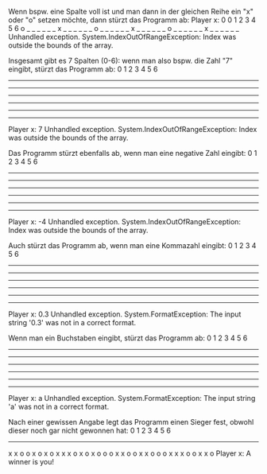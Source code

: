 Wenn bspw. eine Spalte voll ist und man dann in der gleichen Reihe ein "x" oder "o" setzen möchte, dann stürzt das Programm ab:
Player x: 0
0 1 2 3 4 5 6 
o _ _ _ _ _ _
x _ _ _ _ _ _
o _ _ _ _ _ _
x _ _ _ _ _ _
o _ _ _ _ _ _
x _ _ _ _ _ _
Unhandled exception. System.IndexOutOfRangeException: Index was outside the bounds of the array.


Insgesamt gibt es 7 Spalten (0-6): wenn man also bspw. die Zahl "7" eingibt, stürzt das Programm ab:
0 1 2 3 4 5 6
_ _ _ _ _ _ _
_ _ _ _ _ _ _
_ _ _ _ _ _ _
_ _ _ _ _ _ _
_ _ _ _ _ _ _
_ _ _ _ _ _ _
Player x: 7
Unhandled exception. System.IndexOutOfRangeException: Index was outside the bounds of the array.


Das Programm stürzt ebenfalls ab, wenn man eine negative Zahl eingibt:
0 1 2 3 4 5 6
_ _ _ _ _ _ _
_ _ _ _ _ _ _
_ _ _ _ _ _ _
_ _ _ _ _ _ _
_ _ _ _ _ _ _
_ _ _ _ _ _ _
Player x: -4
Unhandled exception. System.IndexOutOfRangeException: Index was outside the bounds of the array.


Auch stürzt das Programm ab, wenn man eine Kommazahl eingibt:
0 1 2 3 4 5 6 
_ _ _ _ _ _ _
_ _ _ _ _ _ _
_ _ _ _ _ _ _
_ _ _ _ _ _ _
_ _ _ _ _ _ _
_ _ _ _ _ _ _
Player x: 0.3
Unhandled exception. System.FormatException: The input string '0.3' was not in a correct format.


Wenn man ein Buchstaben eingibt, stürzt das Programm ab:
0 1 2 3 4 5 6 
_ _ _ _ _ _ _
_ _ _ _ _ _ _
_ _ _ _ _ _ _
_ _ _ _ _ _ _
_ _ _ _ _ _ _
_ _ _ _ _ _ _
Player x: a
Unhandled exception. System.FormatException: The input string 'a' was not in a correct format.


Nach einer gewissen Angabe legt das Programm einen Sieger fest, obwohl dieser noch gar nicht gewonnen hat:
0 1 2 3 4 5 6 
_ _ _ _ _ _ _
x x o o x o x
o x x x o x o
x o o o x x o
o x x o o o x
x x o o x x o
Player x: A winner is you!